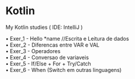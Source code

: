 # Kotlin
My Kotlin studies ( IDE: IntelliJ )

• Exer_1 - Hello *name //Escrita e Leitura de dados<br>
• Exer_2 - Diferencas entre VAR e VAL<br>
• Exer_3 - Operadores<br>
• Exer_4 - Conversao de variaveis<br>
• Exer_5 - If/Else + For + Try/Catch<br>
• Exer_6 - When (Switch em outras linguagens)<br>
